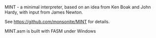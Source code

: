 MINT - a minimal interpreter, based on an idea from Ken Boak and John Hardy, with input from James Newton.

See https://github.com/monsonite/MINT for details.

MINT.asm is built with FASM under Windows
